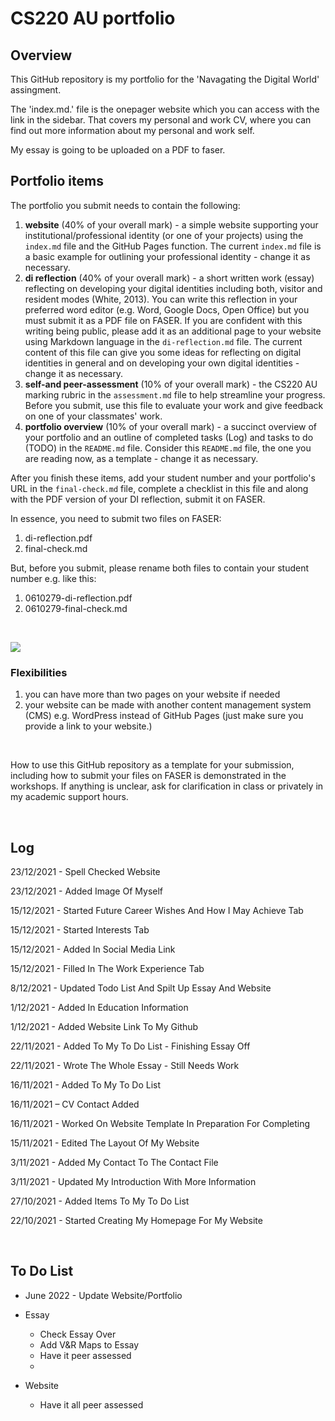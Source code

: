 # CS220 AU portfolio
## Overview
This GitHub repository is my portfolio for the 'Navagating the Digital World' assingment. 

The 'index.md.' file is the onepager website which you can access with the link in the sidebar. That covers my personal and work CV, where you can find out more information about my personal and work self.

My essay is going to be uploaded on a PDF to faser.
<br>

## Portfolio items
The portfolio you submit needs to contain the following:

1. **website** (40% of your overall mark) - a simple website supporting your institutional/professional identity (or one of your projects) using the `index.md` file and the GitHub Pages function. The current `index.md` file is a basic example for outlining your professional identity - change it as necessary.
2. **di reflection** (40% of your overall mark) - a short written work (essay) reflecting on developing your digital identities including both, visitor and resident modes (White, 2013). You can write this reflection in your preferred word editor (e.g. Word, Google Docs, Open Office) but you must submit it as a PDF file on FASER. If you are confident with this writing being public, please add it as an additional page to your website using Markdown language in the `di-reflection.md` file. The current content of this file can give you some ideas for reflecting on digital identities in general and on developing your own digital identities - change it as necessary.
3. **self-and peer-assessment** (10% of your overall mark) - the CS220 AU marking rubric in the `assessment.md` file to help streamline your progress. Before you submit, use this file to evaluate your work and give feedback on one of your classmates' work.
4. **portfolio overview** (10% of your overall mark) - a succinct overview of your portfolio and an outline of completed tasks (Log) and tasks to do (TODO) in the `README.md` file. Consider this `README.md` file, the one you are reading now, as a template - change it as necessary.

After you finish these items, add your student number and your portfolio's URL in the `final-check.md` file, complete a checklist in this file and along with the PDF version of your DI reflection, submit it on FASER. 

In essence, you need to submit two files on FASER:

1. di-reflection.pdf
2. final-check.md

But, before you submit, please rename both files to contain your student number e.g. like this:

1. 0610279-di-reflection.pdf
2. 0610279-final-check.md

<br> 

![](assets/img/portfolio-graph.png)


### Flexibilities 
1. you can have more than two pages on your website if needed
2. your website can be made with another content management system (CMS) e.g. WordPress instead of GitHub Pages (just make sure you provide a link to your website.)

<br> 

How to use this GitHub repository as a template for your submission, including how to submit your files on FASER is demonstrated in the workshops. If anything is unclear, ask for clarification in class or privately in my academic support hours. 

<br>

## Log
23/12/2021 - Spell Checked Website

23/12/2021 - Added Image Of Myself

15/12/2021 - Started Future Career Wishes And How I May Achieve Tab

15/12/2021 - Started Interests Tab

15/12/2021 - Added In Social Media Link

15/12/2021 - Filled In The Work Experience Tab

8/12/2021 - Updated Todo List And Spilt Up Essay And Website

1/12/2021 - Added In Education Information

1/12/2021 - Added Website Link To My Github

22/11/2021 - Added To My To Do List - Finishing Essay Off

22/11/2021 - Wrote The Whole Essay - Still Needs Work

16/11/2021 - Added To My To Do List

16/11/2021 – CV Contact Added

16/11/2021 - Worked On Website Template In Preparation For Completing

15/11/2021 - Edited The Layout Of My Website

3/11/2021 - Added My Contact To The Contact File

3/11/2021 - Updated My Introduction With More Information

27/10/2021 - Added Items To My To Do List

22/10/2021 - Started Creating My Homepage For My Website

<br>

## To Do List
- June 2022 - Update Website/Portfolio

- Essay
  - Check Essay Over
  - Add V&R Maps to Essay
  - Have it peer assessed
  - 
- Website
  - Have it all peer assessed

<br>
